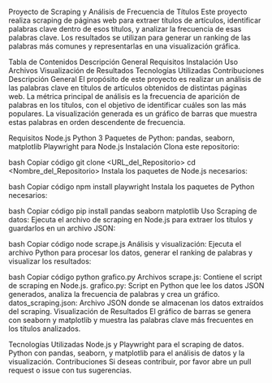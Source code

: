 Proyecto de Scraping y Análisis de Frecuencia de Títulos
Este proyecto realiza scraping de páginas web para extraer títulos de artículos, identificar palabras clave dentro de esos títulos, y analizar la frecuencia de esas palabras clave. Los resultados se utilizan para generar un ranking de las palabras más comunes y representarlas en una visualización gráfica.

Tabla de Contenidos
Descripción General
Requisitos
Instalación
Uso
Archivos
Visualización de Resultados
Tecnologías Utilizadas
Contribuciones
Descripción General
El propósito de este proyecto es realizar un análisis de las palabras clave en títulos de artículos obtenidos de distintas páginas web. La métrica principal de análisis es la frecuencia de aparición de palabras en los títulos, con el objetivo de identificar cuáles son las más populares. La visualización generada es un gráfico de barras que muestra estas palabras en orden descendente de frecuencia.

Requisitos
Node.js
Python 3
Paquetes de Python: pandas, seaborn, matplotlib
Playwright para Node.js
Instalación
Clona este repositorio:

bash
Copiar código
git clone <URL_del_Repositorio>
cd <Nombre_del_Repositorio>
Instala los paquetes de Node.js necesarios:

bash
Copiar código
npm install playwright
Instala los paquetes de Python necesarios:

bash
Copiar código
pip install pandas seaborn matplotlib
Uso
Scraping de datos: Ejecuta el archivo de scraping en Node.js para extraer los títulos y guardarlos en un archivo JSON:

bash
Copiar código
node scrape.js
Análisis y visualización: Ejecuta el archivo Python para procesar los datos, generar el ranking de palabras y visualizar los resultados:

bash
Copiar código
python grafico.py
Archivos
scrape.js: Contiene el script de scraping en Node.js.
grafico.py: Script en Python que lee los datos JSON generados, analiza la frecuencia de palabras y crea un gráfico.
datos_scraping.json: Archivo JSON donde se almacenan los datos extraídos del scraping.
Visualización de Resultados
El gráfico de barras se genera con seaborn y matplotlib y muestra las palabras clave más frecuentes en los títulos analizados.

Tecnologías Utilizadas
Node.js y Playwright para el scraping de datos.
Python con pandas, seaborn, y matplotlib para el análisis de datos y la visualización.
Contribuciones
Si deseas contribuir, por favor abre un pull request o issue con tus sugerencias.